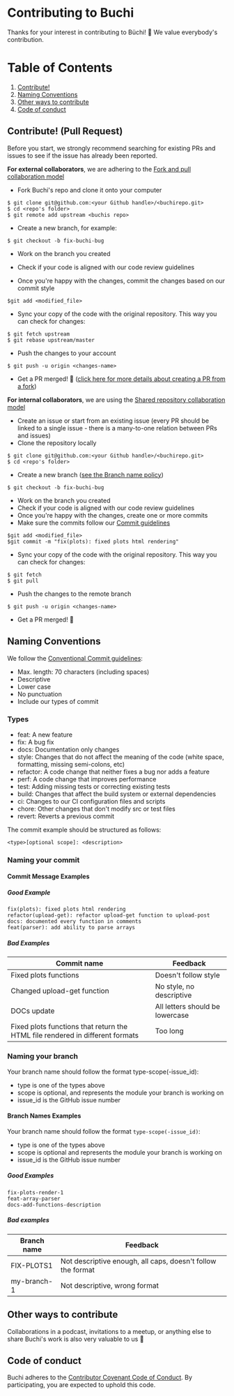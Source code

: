 # Contributing to Buchi

Thanks for your interest in contributing to Büchi! :tada: We value everybody's contribution.

# Table of Contents
1. [Contribute!](#contribute)
2. [Naming Conventions](#naming-conventions)
3. [Other ways to contribute](#other-ways-to-contribute)
4. [Code of conduct](#code-of-conduct)

## Contribute! (Pull Request) <a name="contribute" />

Before you start, we strongly recommend searching for existing PRs and issues to see if the issue has already been reported.

**For external collaborators**, we are adhering to the [Fork and pull collaboration model]([url](https://docs.github.com/en/pull-requests/collaborating-with-pull-requests/getting-started/about-collaborative-development-models#fork-and-pull-model))

* Fork Buchi's repo and clone it onto your computer

```
$ git clone git@github.com:<your Github handle>/<buchirepo.git>
$ cd <repo's folder>
$ git remote add upstream <buchis repo>
```

* Create a new branch, for example:

```
$ git checkout -b fix-buchi-bug
```

* Work on the branch you created

* Check if your code is aligned with our code review guidelines

* Once you're happy with the changes, commit the changes based on our commit style

```
$git add <modified_file>
```

* Sync your copy of the code with the original repository. This way you can check for changes:

```
$ git fetch upstream
$ git rebase upstream/master
```

* Push the changes to your account

```
$ git push -u origin <changes-name>
```

* Get a PR merged! :1st_place_medal: ([click here for more details about creating a PR from a fork]([url](https://docs.github.com/en/pull-requests/collaborating-with-pull-requests/proposing-changes-to-your-work-with-pull-requests/creating-a-pull-request-from-a-fork)))

**For internal collaborators**, we are using the [Shared repository collaboration model]([url](https://docs.github.com/en/pull-requests/collaborating-with-pull-requests/getting-started/about-collaborative-development-models#shared-repository-model))

* Create an issue or start from an existing issue (every PR should be linked to a single issue - there is a many-to-one relation between PRs and issues)
* Clone the repository locally
```
$ git clone git@github.com:<your Github handle>/<buchirepo.git>
$ cd <repo's folder>
```

* Create a new branch ([see the Branch name policy]([url](https://github.com/buchi-labortechnik-ag/contributing/edit/main/README.md#naming-your-branch)))
```
$ git checkout -b fix-buchi-bug
```

* Work on the branch you created
* Check if your code is aligned with our code review guidelines
* Once you're happy with the changes, create one or more commits
* Make sure the commits follow our [Commit guidelines]([url](https://github.com/buchi-labortechnik-ag/contributing/edit/main/README.md#naming-your-commit))

```
$git add <modified_file>
$git commit -m "fix(plots): fixed plots html rendering"
```
* Sync your copy of the code with the original repository. This way you can check for changes:

```
$ git fetch
$ git pull
```

* Push the changes to the remote branch

```
$ git push -u origin <changes-name>
```

* Get a PR merged! :1st_place_medal:

## Naming Conventions <a name="naming-conventions" />

We follow the [Conventional Commit guidelines](https://www.conventionalcommits.org/en/v1.0.0/#summary):

* Max. length: 70 characters (including spaces)
* Descriptive
* Lower case
* No punctuation
* Include our types of commit

### Types <a name="types" />

* feat: A new feature
* fix: A bug fix
* docs: Documentation only changes
* style: Changes that do not affect the meaning of the code (white space, formatting, missing semi-colons, etc)
* refactor: A code change that neither fixes a bug nor adds a feature
* perf: A code change that improves performance
* test: Adding missing tests or correcting existing tests
* build: Changes that affect the build system or external dependencies
* ci: Changes to our CI config­uration files and scripts
* chore: Other changes that don't modify src or test files
* revert: Reverts a previous commit

The commit example should be structured as follows:

```
<type>[optional scope]: <description>
```

### Naming your commit <a name="commit-naming" />

#### Commit Message Examples

##### Good Example

```
fix(plots): fixed plots html rendering
refactor(upload-get): refactor upload-get function to upload-post
docs: documented every function in comments
feat(parser): add ability to parse arrays 
```

##### Bad Examples

Commit name | Feedback
------------ | -------------
Fixed plots functions | Doesn't follow style
Changed upload-get function |  No style, no descriptive
DOCs update | All letters should be lowercase 
Fixed plots functions that return the HTML file rendered in different formats | Too long


### Naming your branch <a name="branch-naming" />

Your branch name should follow the format type-scope(-issue_id):

* type is one of the types above
* scope is optional, and represents the module your branch is working on
* issue_id is the GitHub issue number

#### Branch Names Examples

Your branch name should follow the format `type-scope(-issue_id)`:

* type is one of the types above
* scope is optional and represents the module your branch is working on
* issue_id is the GitHub issue number

##### Good Examples

```
fix-plots-render-1
feat-array-parser
docs-add-functions-description
```

##### Bad examples

Branch name | Feedback
------------ | -------------
FIX-PLOTS1 | Not descriptive enough, all caps, doesn't follow the format
my-branch-1 | Not descriptive, wrong format


## Other ways to contribute <a name="other-ways-to-contribute" />

Collaborations in a podcast, invitations to a meetup, or anything else to share Buchi's work is also very valuable to us 	:handshake:


## Code of conduct <a name="code-of-conduct" />

Buchi adheres to the [Contributor Covenant Code of Conduct](https://www.contributor-covenant.org/version/1/4/code-of-conduct/). By participating, you are expected to uphold this code.
